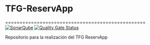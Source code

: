 # TFG-ReservApp
=================================================
[![SonarQube](https://github.com/AhmadMarPas/TFG-ReservApp/workflows/CI/badge.svg)](https://github.com/AhmadMarPas/TFG-ReservApp/actions?query=workflow%3ASonarQube)
[![Quality Gate Status](https://sonarcloud.io/api/project_badges/measure?project=ReservApp&metric=alert_status)](https://sonarcloud.io/dashboard?id=ReservApp)

Repositorio para la realización del TFG ReservApp

